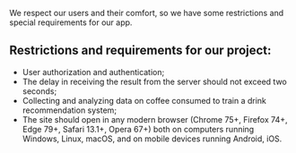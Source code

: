 We respect our users and their comfort, so we have some restrictions and special requirements for our app.
   
## Restrictions and requirements for our project:   
   
* User authorization and authentication;
* The delay in receiving the result from the server should not exceed two seconds;
* Collecting and analyzing data on coffee consumed to train a drink recommendation system;
* The site should open in any modern browser (Chrome 75+, Firefox 74+, Edge 79+, Safari 13.1+, Opera 67+) both on computers running Windows, Linux, macOS, and on mobile devices running Android, iOS.
